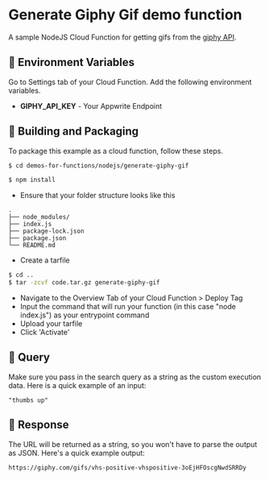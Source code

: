# Generate Giphy Gif  demo function 

A sample NodeJS Cloud Function for getting gifs from the [giphy API](https://developers.giphy.com/docs/api#quick-start-guide).

## 📝 Environment Variables

Go to Settings tab of your Cloud Function. Add the following environment variables.

- **GIPHY_API_KEY** - Your Appwrite Endpoint

## 🚀 Building and Packaging

To package this example as a cloud function, follow these steps.

```bash
$ cd demos-for-functions/nodejs/generate-giphy-gif

$ npm install
```

- Ensure that your folder structure looks like this

```
.
├── node_modules/
├── index.js
├── package-lock.json
├── package.json
└── README.md
```

- Create a tarfile

```bash
$ cd ..
$ tar -zcvf code.tar.gz generate-giphy-gif
```

- Navigate to the Overview Tab of your Cloud Function > Deploy Tag
- Input the command that will run your function (in this case "node index.js") as your entrypoint command
- Upload your tarfile
- Click 'Activate'

## 💬 Query

Make sure you pass in the search query as a string as the custom execution data.
Here is a quick example of an input:
```
"thumbs up"
```

## 🧾 Response

The URL will be returned as a string, so you won't have to parse the output as JSON.
Here's a quick example output:
```
https://giphy.com/gifs/vhs-positive-vhspositive-3oEjHFOscgNwdSRRDy
```